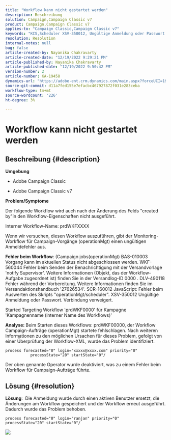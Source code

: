 ```yaml
---
title: "Workflow kann nicht gestartet werden"
description: Beschreibung
solution: Campaign,Campaign Classic v7
product: Campaign,Campaign Classic v7
applies-to: "Campaign Classic,Campaign Classic v7"
keywords: "KCS,Scheduler XSV-350012, Ungültige Anmeldung oder Passwort. Verbindung verweigert."
resolution: Resolution
internal-notes: null
bug: false
article-created-by: Nayanika Chakravarty
article-created-date: "12/19/2022 9:29:21 PM"
article-published-by: Nayanika Chakravarty
article-published-date: "12/19/2022 9:50:42 PM"
version-number: 2
article-number: KA-19458
dynamics-url: "https://adobe-ent.crm.dynamics.com/main.aspx?forceUCI=1&pagetype=entityrecord&etn=knowledgearticle&id=c7ef0830-e47f-ed11-81ac-6045bd0065f9"
source-git-commit: d11a7fed155e7efacbc467927872f031e283ceba
workflow-type: tm+mt
source-wordcount: '226'
ht-degree: 3%

---
```


# Workflow kann nicht gestartet werden

## Beschreibung {#description}


<b>Umgebung</b>

- Adobe Campaign Classic

- Adobe Campaign Classic v7

<b>Problem/Symptome</b>

Der folgende Workflow wird auch nach der Änderung des Felds &quot;created by&quot;in den Workflow-Eigenschaften nicht ausgeführt.

Interner Workflow-Name: prdWKFXXXX

Wenn wir versuchen, diesen Workflow auszuführen, gibt der Monitoring-Workflow für Campaign-Vorgänge (operationMgt) einen ungültigen Anmeldefehler aus.

<b>Fehler beim Workflow</b>: (Campaign jobs(operationMgt) BAS-010003 Vorgang kann im aktuellen Status nicht abgeschlossen werden.
WKF-560044 Fehler beim Senden der Benachrichtigung mit der Versandvorlage &#39;notify Supervisor&#39;. Weitere Informationen (Objekt, das der Workflow-Aufgabe zugeordnet ist) finden Sie in der Versandlog-ID 0000 .
DLV-490118 Fehler während der Vorbereitung. Weitere Informationen finden Sie im Versandaktionshandbuch &#39;27626534&#39;.
SCR-160012 JavaScript: Fehler beim Auswerten des Skripts &quot;operationMgt/scheduler&quot;.
XSV-350012 Ungültige Anmeldung oder Passwort. Verbindung verweigert.

Started Targeting Workflow &#39;prdWKF0000&#39; für Kampagne &#39;Kampagnenname (interner Name des Workflows)&#39;

<b>Analyse: </b>
Beim Starten dieses Workflows: prdWKF00000, der Workflow Campaign-Aufträge (operationMgt) startete fehlschlagen. Nach weiteren Informationen zu den möglichen Ursachen für dieses Problem, gefolgt von einer Überprüfung der Workflow-XML, wurde das Problem identifiziert.




```
process forecasted="0" login="xxxxx@xxxx.com" priority="0"
           processState="20" startState="0"/
```




Der oben genannte Operator wurde deaktiviert, was zu einem Fehler beim Workflow für Campaign-Aufträge führte.


## Lösung {#resolution}


<b>Lösung</b>:  Die Anmeldung wurde durch einen aktiven Benutzer ersetzt, die Änderungen am Workflow gespeichert und der Workflow erneut ausgeführt. Dadurch wurde das Problem behoben.




```
process forecasted="0" login="ranjan" priority="0"           processState="20" startState="0"/
```






![](assets/852729f9-68d0-ec11-a7b5-0022480a8e40.png)
